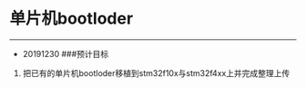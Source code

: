 # 单片机bootloder
------------------------------------
- 20191230
###预计目标
1. 把已有的单片机bootloder移植到stm32f10x与stm32f4xx上并完成整理上传
